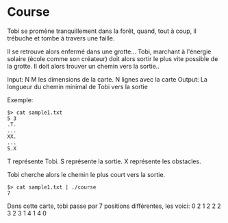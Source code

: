 # Course

Tobi se promène tranquillement dans la forêt, quand, tout à coup, il trébuche et tombe à travers une faille.

Il se retrouve alors enfermé dans une grotte... Tobi, marchant à l'énergie solaire (école comme son créateur) doit alors sortir le plus vite possible de la grotte. Il doit alors trouver un chemin vers la sortie..

Input:
    N M les dimensions de la carte.
    N lignes avec la carte
Output:
    La longueur du chemin minimal de Tobi vers la sortie

Exemple:

```
$> cat sample1.txt
5 3
.T.
...
XX.
...
S.X
```

T représente Tobi.
S représente la sortie.
X représente les obstacles.

Tobi cherche alors le chemin le plus court vers la sortie.

```
$> cat sample1.txt | ./course
7
```

Dans cette carte, tobi passe par 7 positions différentes, les voici:
0 2
1 2
2 2
3 2
3 1
4 1
4 0